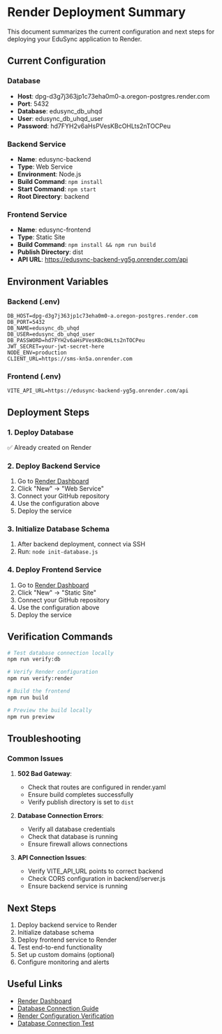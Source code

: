 # Render Deployment Summary

This document summarizes the current configuration and next steps for deploying your EduSync application to Render.

## Current Configuration

### Database
- **Host**: dpg-d3g7j363jp1c73eha0m0-a.oregon-postgres.render.com
- **Port**: 5432
- **Database**: edusync_db_uhqd
- **User**: edusync_db_uhqd_user
- **Password**: hd7FYH2v6aHsPVesKBcOHLts2nTOCPeu

### Backend Service
- **Name**: edusync-backend
- **Type**: Web Service
- **Environment**: Node.js
- **Build Command**: `npm install`
- **Start Command**: `npm start`
- **Root Directory**: backend

### Frontend Service
- **Name**: edusync-frontend
- **Type**: Static Site
- **Build Command**: `npm install && npm run build`
- **Publish Directory**: dist
- **API URL**: https://edusync-backend-yg5g.onrender.com/api

## Environment Variables

### Backend (.env)
```env
DB_HOST=dpg-d3g7j363jp1c73eha0m0-a.oregon-postgres.render.com
DB_PORT=5432
DB_NAME=edusync_db_uhqd
DB_USER=edusync_db_uhqd_user
DB_PASSWORD=hd7FYH2v6aHsPVesKBcOHLts2nTOCPeu
JWT_SECRET=your-jwt-secret-here
NODE_ENV=production
CLIENT_URL=https://sms-kn5a.onrender.com
```

### Frontend (.env)
```env
VITE_API_URL=https://edusync-backend-yg5g.onrender.com/api
```

## Deployment Steps

### 1. Deploy Database
✅ Already created on Render

### 2. Deploy Backend Service
1. Go to [Render Dashboard](https://dashboard.render.com)
2. Click "New" → "Web Service"
3. Connect your GitHub repository
4. Use the configuration above
5. Deploy the service

### 3. Initialize Database Schema
1. After backend deployment, connect via SSH
2. Run: `node init-database.js`

### 4. Deploy Frontend Service
1. Go to [Render Dashboard](https://dashboard.render.com)
2. Click "New" → "Static Site"
3. Connect your GitHub repository
4. Use the configuration above
5. Deploy the service

## Verification Commands

```bash
# Test database connection locally
npm run verify:db

# Verify Render configuration
npm run verify:render

# Build the frontend
npm run build

# Preview the build locally
npm run preview
```

## Troubleshooting

### Common Issues

1. **502 Bad Gateway**:
   - Check that routes are configured in render.yaml
   - Ensure build completes successfully
   - Verify publish directory is set to `dist`

2. **Database Connection Errors**:
   - Verify all database credentials
   - Check that database is running
   - Ensure firewall allows connections

3. **API Connection Issues**:
   - Verify VITE_API_URL points to correct backend
   - Check CORS configuration in backend/server.js
   - Ensure backend service is running

## Next Steps

1. Deploy backend service to Render
2. Initialize database schema
3. Deploy frontend service to Render
4. Test end-to-end functionality
5. Set up custom domains (optional)
6. Configure monitoring and alerts

## Useful Links

- [Render Dashboard](https://dashboard.render.com)
- [Database Connection Guide](INITIALIZE_DATABASE_ON_RENDER.md)
- [Render Configuration Verification](verify-render-config.js)
- [Database Connection Test](test-db-connection.js)